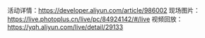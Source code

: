 活动详情：https://developer.aliyun.com/article/986002
现场图片：https://live.photoplus.cn/live/pc/84924142/#/live
视频回放：https://yqh.aliyun.com/live/detail/29133
